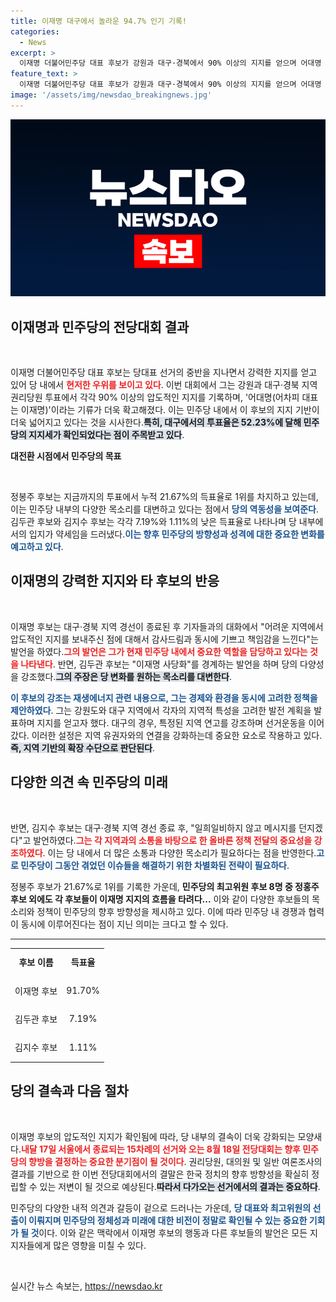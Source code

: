 ```yaml
---
title: 이재명 대구에서 놀라운 94.7% 인기 기록!
categories:
  - News
excerpt: >
  이재명 더불어민주당 대표 후보가 강원과 대구·경북에서 90% 이상의 지지를 얻으며 어대명 기류를 확정했다. 김두관 후보는 이재명 사당화를 경계하며 여당의 다양성을 강조, 민주당의 향후 방향성을 두고 갈등이 심화되고 있다.
feature_text: >
  이재명 더불어민주당 대표 후보가 강원과 대구·경북에서 90% 이상의 지지를 얻으며 어대명 기류를 확정했다. 김두관 후보는 이재명 사당화를 경계하며 여당의 다양성을 강조, 민주당의 향후 방향성을 두고 갈등이 심화되고 있다.
image: '/assets/img/newsdao_breakingnews.jpg'
---
```


<p><img src="/assets/img/newsdao_breakingnews.jpg" alt="flaretime 속보" /></p>

<h2 data-ke-size="size26">이재명과 민주당의 전당대회 결과</h2>

<p data-ke-size="size16">&nbsp;</p>

<p>이재명 더불어민주당 대표 후보는 당대표 선거의 중반을 지나면서 강력한 지지를 얻고 있어 당 내에서 <b><span style="color: #ee2323;">현저한 우위를 보이고 있다</span></b>. 이번 대회에서 그는 강원과 대구·경북 지역 권리당원 투표에서 각각 90% 이상의 압도적인 지지를 기록하며, '어대명(어차피 대표는 이재명)'이라는 기류가 더욱 확고해졌다. 이는 민주당 내에서 이 후보의 지지 기반이 더욱 넓어지고 있다는 것을 시사한다.<b><span style="background-color: #21538527;">특히, 대구에서의 투표율은 52.23%에 달해 민주당의 지지세가 확인되었다는 점이 주목받고 있다</span></b>. </p>

<p><strong>대전환 시점에서 민주당의 목표</strong></p>

<p data-ke-size="size16">&nbsp;</p>

<p>정봉주 후보는 지금까지의 투표에서 누적 21.67%의 득표율로 1위를 차지하고 있는데, 이는 민주당 내부의 다양한 목소리를 대변하고 있다는 점에서 <b><span style="color: #1a5490;">당의 역동성을 보여준다</span></b>. 김두관 후보와 김지수 후보는 각각 7.19%와 1.11%의 낮은 득표율로 나타나며 당 내부에서의 입지가 약세임을 드러냈다.<b><span style="color: #1a5490;">이는 향후 민주당의 방향성과 성격에 대한 중요한 변화를 예고하고 있다</span></b>.</p>

<h2 data-ke-size="size26">이재명의 강력한 지지와 타 후보의 반응</h2>

<p data-ke-size="size16">&nbsp;</p>

<p>이재명 후보는 대구·경북 지역 경선이 종료된 후 기자들과의 대화에서 "어려운 지역에서 압도적인 지지를 보내주신 점에 대해서 감사드림과 동시에 기쁘고 책임감을 느낀다"는 발언을 하였다.<b><span style="color: #ee2323;">그의 발언은 그가 현재 민주당 내에서 중요한 역할을 담당하고 있다는 것을 나타낸다</span></b>. 반면, 김두관 후보는 "이재명 사당화"를 경계하는 발언을 하며 당의 다양성을 강조했다.<b><span style="background-color: #21538527;">그의 주장은 당 변화를 원하는 목소리를 대변한다</span></b>.</p>

<p><b><span style="color: #1a5490;">이 후보의 강조는 재생에너지 관련 내용으로, 그는 경제와 환경을 동시에 고려한 정책을 제안하였다</span></b>. 그는 강원도와 대구 지역에서 각자의 지역적 특성을 고려한 발전 계획을 발표하며 지지를 얻고자 했다. 대구의 경우, 특정된 지역 연고를 강조하며 선거운동을 이어갔다. 이러한 설정은 지역 유권자와의 연결을 강화하는데 중요한 요소로 작용하고 있다.<b><span style="background-color: #21538527;">즉, 지역 기반의 확장 수단으로 판단된다</span></b>.</p>

<h2 data-ke-size="size26">다양한 의견 속 민주당의 미래</h2>

<p data-ke-size="size16">&nbsp;</p>

<p>반면, 김지수 후보는 대구·경북 지역 경선 종료 후, "일희일비하지 않고 메시지를 던지겠다"고 발언하였다.<b><span style="color: #ee2323;">그는 각 지역과의 소통을 바탕으로 한 올바른 정책 전달의 중요성을 강조하였다</span></b>. 이는 당 내에서 더 많은 소통과 다양한 목소리가 필요하다는 점을 반영한다.<b><span style="color: #1a5490;">고로 민주당이 그동안 겪었던 이슈들을 해결하기 위한 차별화된 전략이 필요하다</span></b>.</p>

<p>정봉주 후보가 21.67%로 1위를 기록한 가운데, <b>민주당의 최고위원 후보 8명 중 정홍주 후보 외에도 각 후보들이 이재명 지지의 흐름을 타려다...</b> 이와 같이 다양한 후보들의 목소리와 정책이 민주당의 향후 방향성을 제시하고 있다. 이에 따라 민주당 내 경쟁과 협력이 동시에 이루어진다는 점이 지닌 의미는 크다고 할 수 있다.</p>

<hr/>

<table>
<tr>
<td style="text-align: center; height: 40px;"><b>후보 이름</b></td>
<td style="text-align: center; height: 40px;"><b>득표율</b></td>
</tr>
<tr>
<td style="text-align: center; height: 40px;">이재명 후보</td>
<td style="text-align: center; height: 40px;">91.70%</td>
</tr>
<tr>
<td style="text-align: center; height: 40px;">김두관 후보</td>
<td style="text-align: center; height: 40px;">7.19%</td>
</tr>
<tr>
<td style="text-align: center; height: 40px;">김지수 후보</td>
<td style="text-align: center; height: 40px;">1.11%</td>
</tr>
</table>

<h2 data-ke-size="size26">당의 결속과 다음 절차</h2>

<p data-ke-size="size16">&nbsp;</p>

<p>이재명 후보의 압도적인 지지가 확인됨에 따라, 당 내부의 결속이 더욱 강화되는 모양새다.<b><span style="color: #ee2323;">내달 17일 서울에서 종료되는 15차례의 선거와 오는 8월 18일 전당대회는 향후 민주당의 향방을 결정하는 중요한 분기점이 될 것이다</span></b>. 권리당원, 대의원 및 일반 여론조사의 결과를 기반으로 한 이번 전당대회에서의 결말은 한국 정치의 향후 방향성을 확실히 정립할 수 있는 저변이 될 것으로 예상된다.<b><span style="background-color: #21538527;">따라서 다가오는 선거에서의 결과는 중요하다</span></b>.</p>

<p>민주당의 다양한 내적 의견과 갈등이 겉으로 드러나는 가운데, <b><span style="color: #1a5490;">당 대표와 최고위원의 선출이 이뤄지며 민주당의 정체성과 미래에 대한 비전이 정말로 확인될 수 있는 중요한 기회가 될 것</span></b>이다. 이와 같은 맥락에서 이재명 후보의 행동과 다른 후보들의 발언은 모든 지지자들에게 많은 영향을 미칠 수 있다. </p>

<p data-ke-size="size16">&nbsp;</p>
실시간 뉴스 속보는, <a href="https://newsdao.kr" rel="dofollow">https://newsdao.kr</a>


